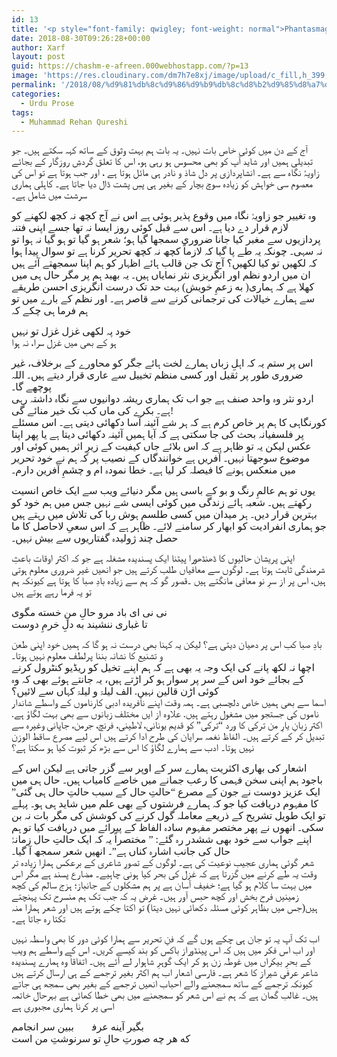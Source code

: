 ```yaml
---
id: 13
title: '<p style="font-family: qwigley; font-weight: normal">Phantasmagoria</p>'
date: 2018-08-30T09:26:28+00:00
author: Xarf
layout: post
guid: https://chashm-e-afreen.000webhostapp.com/?p=13
image: 'https://res.cloudinary.com/dm7h7e8xj/image/upload/c_fill,h_399,w_760/v1501268554/sunrise_ttb9nk.jpg'
permalink: '/2018/08/%d9%81%db%8c%d9%86%d9%b9%db%8c%d8%b2%d9%85%d8%a7%da%af%d9%88%d8%b1%db%8c%d8%a7'
categories:
  - Urdu Prose
tags:
  - Muhammad Rehan Qureshi
---
```

<span style="font-family: Mehr; font-size: 12pt;">آج کے دن میں کوئی خاص بات نہیں۔ یہ بات ہم بہت وثوق کے ساتھ کہہ سکتے ہیں۔ جو تبدیلی ہمیں اور شاید آپ کو بھی محسوس ہو رہی ہو، اس کا تعلق گردشِ روزگار کے بجائے زاویۂ نگاہ سے ہے۔ انشاپردازی پر دل شاذ و نادر ہی مائل ہوتا ہے ، اور جب ہوتا ہے تو اس کی معصوم سی خواہش کو زیادہ سوچ بچار کے بغیر ہی پسِ پشت ڈال دیا جاتا ہے۔ کاہلی ہماری سرشت میں شامل ہے۔</span>

<span style="font-family: Mehr; font-size: 12pt;">وہ تغییر جو زاویۂ نگاہ میں وقوع پذیر ہوئی ہے اس نے آج کچھ نہ کچھ لکھنے کو لازم قرار دے دیا ہے۔ اس سے قبل کوئی روز ایسا نہ تھا جسے اپنی فتنہ پردازیوں سے مغبر کیا جانا ضروری سمجھا گیا ہو؛ شعر ہو گیا تو ہو گیا نہ ہوا تو نہ سہی۔ چونکہ یہ طے پا گیا کہ لازماً کچھ نہ کچھ تحریر کرنا ہے تو سوال پیدا ہوا کہ لکھیں تو کیا لکھیں؟ آج تک جن قالب ہائے اظہار کو ہم اپنا سمجھتے آئے ہیں ان میں اردو نظم اور انگریزی نثر نمایاں ہیں۔ یہ بھید ہم پر مگر حال ہی میں کھلا ہے کہ ہماری( به زعمِ خویش) بہت حد تک درست انگریزی احسن طریقے سے ہمارے خیالات کی ترجمانی کرنے سے </span><span style="font-family: Mehr; font-size: 12pt;">قاصر ہے۔ اور نظم کے بارے میں تو ہم فرما ہی چکے کہ </span>

<span style="font-family: Mehr; font-size: 12pt;">خود پہ لکھی غزل غزل تو نہیں</span>  
<span style="font-family: Mehr; font-size: 12pt;">ہو کے بھی میں غزل سرا، نہ ہوا</span>

<span style="font-family: Mehr; font-size: 12pt;">اس پر ستم یہ کہ اہلِ زباں ہمارے لخت ہائے جگر کو محاورے کے برخلاف، غیر ضروری طور پر ثقیل اور کسی منظم تخییل سے عاری قرار دیتے ہیں۔ اللہ پوچھے گا۔</span>  
<span style="font-family: Mehr; font-size: 12pt;">اردو نثر وہ واحد صنف ہے جو اب تک ہماری ریشہ دوانیوں سے نگاہ داشتہ رہی ہے۔ بکرے کی ماں کب تک خیر منائے گی!</span>  
<span style="font-family: Mehr; font-size: 12pt;">کورنگاہی کا ہم پر خاص کرم ہے کہ ہر شے آئینہ آسا دکھائی دیتی ہے۔ اس مسئلے پر فلسفیانہ بحث کی جا سکتی ہے کہ آیا ہمیں آئینہ دکھائی دیتا ہے یا پھر اپنا عکس لیکن یہ تو ظاہر ہے کہ اس بلائے جاں کیفیت کے زیرِ اثر ہمیں کوئی اور موضوع سوجھتا نہیں۔ آفریں ہے خوانندگاں کے نصیب پر کہ ہم نے خود تحریر میں منعکس ہونے کا فیصلہ کر لیا ہے۔ خطا نمودہ ام و چشمِ آفرین دارم۔</span>

<span style="font-family: Mehr; font-size: 12pt;">یوں تو ہم عالمِ رنگ و بو کے باسی ہیں مگر دنیائے ویب سے ایک خاص انسیت رکھتے ہیں۔ شعبہ ہائے زندگی میں کوئی ایسی شے نہیں جس میں ہم خود کو بہترین قرار دیں۔ ہر میدان میں کسی طلسمِ ہوش ربا کی تلاش میں رہتے ہیں جو ہماری انفرادیت کو ابھار کر سامنے لائے۔ ظاہر ہے کہ اس سعیِ لاحاصل کا ما حصل چند ژولیدہ گفتاریوں سے بیش نہیں۔</span>

<span style="font-family: Mehr; font-size: 12pt;">اپنی پریشان حالیوں کا ڈھنڈھورا پیٹنا ایک پسندیدہ مشغلہ ہے جو کہ اکثر اوقات باعثِ شرمندگی ثابت ہوتا ہے۔ لوگوں سے معافیاں طلب کرتے ہیں جو انھیں غیر ضروری معلوم ہوتی ہیں، اس پر از سرِ نو معافی مانگتے ہیں ۔قصور گو کہ ہم سے زیادہ بادِ صبا کا ہوتا ہے کیونکہ ہم تو یہ فرما رہے ہوتے ہیں</span>

<span style="font-family: Mehr; font-size: 12pt;">نی نی ای باد مرو حالِ منِ خسته مگوی</span>  
<span style="font-family: Mehr; font-size: 12pt;">تا غباری ننشیند به دلِ خرمِ دوست</span>

<span style="font-family: Mehr; font-size: 12pt;">بادِ صبا کب اس پر دھیان دیتی ہے؟ لیکن یہ کہنا بھی درست نہ ہو گا کہ ہمیں خود اپنی طعن و تشنیع کا نشانہ بننا پرلطف معلوم نہیں ہوتا۔</span>  
<span style="font-family: Mehr; font-size: 12pt;">اچھا نہ لکھ پانے کی ایک وجہ یہ بھی ہے کہ ہم اپنے تخیل کو ریڈیو کنٹرول کرنے کے بجائے خود اس کے سر پر سوار ہو کر اڑتے ہیں، یہ جانتے ہوئے بھی کہ وہ کوئی اڑن قالین نہیں. الف لیلۃ و لیلۃ کہاں سے لائیں؟</span>  
<span style="font-family: Mehr; font-size: 12pt;">اسما سے بھی ہمیں خاص دلچسبی ہے۔ ہمہ وقت اپنے نآفریدہ ادبی کارناموں کے واسطے شاندار ناموں کی جستجو میں مشغول رہتے ہیں. علاوہ از ایں مختلف زبانوں سے بھی بہت لگاؤ ہے. اکثر زبانِ یارِ من ترکی کا ورد “ترکی” کو قدیم یونانی، لاطینی، فرنچ، جرمن، جاپانی وغیرہ سے تبدیل کر کے کرتے ہیں۔ الفاظ نغمہ سرایان کی طرح ادا کرتے ہیں اس لیے مصرع ساقط الوزن نہیں ہوتا۔ ادب سے ہمارے لگاؤ کا اس سے بڑھ کر ثبوت کیا ہو سکتا ہے؟</span>

<span style="font-family: Mehr; font-size: 12pt;">اشعار کی بھاری اکثریت ہمارے سر کے اوپر سے گزر جاتی ہے لیکن اس کے باجود ہم اپنی سخن فہمی کا رعب جمانے میں خاصے کامیاب ہیں۔ حال ہی میں ایک عزیز دوست نے جون کے مصرع “حالتِ حال کے سبب حالتِ حال ہی گئی” کا مفہوم دریافت کیا جو کہ ہمارے فرشتوں کے بھی علم میں شاید ہی ہو۔ پہلے تو ایک طویل تشریح کے ذریعے معاملہ گول کرنے کی کوشش کی مگر بات نہ بن سکی۔ انھوں نے پھر مختصر مفہوم سادہ الفاظ کے پیرائے میں دریافت کیا تو ہم اپنے جواب سے خود بھی ششدر رہ گئے: ” مختصراً یہ کہ ایک حالتِ حال زمانۂ حال کی جانب اشارہ کناں ہے”۔ انھیں شعر سمجھ آ گیا۔</span>  
<span style="font-family: Mehr; font-size: 12pt;">شعر گوئی ہماری عجیب نوعیت کی ہے۔ لوگوں کے تصورِ شاعری کے برعکس ہمارا زیادہ تر وقت یہ طے کرنے میں گزرتا ہے کہ غزل کی بحر کیا ہونی چاہیے۔ مضارع پسند ہے مگر اس میں بہت سا کلام ہو گیا ہے؛ خفیف آسان ہے پر ہم مشکلوں کے جانباز؛ ہزج سالم کی کچھ زمینیں فرح بخش اور کچھ حبس آور ہیں۔ غرض یہ کہ جب تک ہم منسرح تک پہنچتے ہیں(جس میں بظاہر کوئی مسئلہ دکھائی نہیں دیتا) تو اکتا چکے ہوتے ہیں اور شعر ہمارا منہ تکتا رہ جاتا ہے۔</span>

<span style="font-family: Mehr; font-size: 12pt;">اب تک آپ یہ تو جان ہی چکے ہوں گے کہ فنِ تحریر سے ہمارا کوئی دور کا بھی واسطہ نہیں اور اب اس فکر میں ہیں کہ اس پینڈوراز باکس کو بند کیسے کریں۔ اس کے واسطے ہم ویب کے بحرِ بیکراں میں غوطہ زن ہو کر ایک گوہرِ شاہوار لے آئے ہیں۔ اتفاقاً وہ ہمارے پسندیدہ شاعر عرفیِ شیراز کا شعر ہے۔ فارسی اشعار اب ہم اکثر بغیر ترجمے کے ہی ارسال کرتے ہیں کیونکہ ترجمے کے ساتھ سمجھنے والے احباب انھیں ترجمے کے بغیر بھی سمجھ ہی جاتے ہیں۔ غالب گمان ہے کہ ہم نے اس شعر کو سمجھنے میں بھی خطا کھائی ہے بہرحال خاتمہ اسی پر کرنا ہماری مجبوری ہے</span>

<span style="font-family: Mehr; font-size: 12pt;">بگیر آینه عرفیؔ ببین سر انجامم</span>  
<span style="font-family: Mehr; font-size: 12pt;">که هر چه صورتِ حالِ تو سرنوشتِ من است</span>